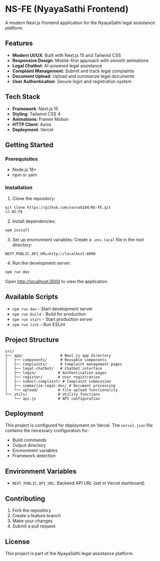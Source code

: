# NS-FE (NyayaSathi Frontend)

A modern Next.js frontend application for the NyayaSathi legal assistance platform.

## Features

- **Modern UI/UX**: Built with Next.js 15 and Tailwind CSS
- **Responsive Design**: Mobile-first approach with smooth animations
- **Legal Chatbot**: AI-powered legal assistance
- **Complaint Management**: Submit and track legal complaints
- **Document Upload**: Upload and summarize legal documents
- **User Authentication**: Secure login and registration system

## Tech Stack

- **Framework**: Next.js 15
- **Styling**: Tailwind CSS 4
- **Animations**: Framer Motion
- **HTTP Client**: Axios
- **Deployment**: Vercel

## Getting Started

### Prerequisites

- Node.js 18+ 
- npm or yarn

### Installation

1. Clone the repository:
```bash
git clone https://github.com/varna8104/NS-FE.git
cd NS-FE
```

2. Install dependencies:
```bash
npm install
```

3. Set up environment variables:
Create a `.env.local` file in the root directory:
```env
NEXT_PUBLIC_API_URL=http://localhost:8000
```

4. Run the development server:
```bash
npm run dev
```

Open [http://localhost:3000](http://localhost:3000) to view the application.

## Available Scripts

- `npm run dev` - Start development server
- `npm run build` - Build for production
- `npm run start` - Start production server
- `npm run lint` - Run ESLint

## Project Structure

```
src/
├── app/                 # Next.js app directory
│   ├── components/      # Reusable components
│   ├── complaints/      # Complaint management pages
│   ├── legal-chatbot/   # Chatbot interface
│   ├── login/          # Authentication pages
│   ├── register/       # User registration
│   ├── submit-complaint/ # Complaint submission
│   ├── summarize-legal-doc/ # Document processing
│   └── upload/         # File upload functionality
└── utils/              # Utility functions
    └── api.js          # API configuration
```

## Deployment

This project is configured for deployment on Vercel. The `vercel.json` file contains the necessary configuration for:

- Build commands
- Output directory
- Environment variables
- Framework detection

## Environment Variables

- `NEXT_PUBLIC_API_URL`: Backend API URL (set in Vercel dashboard)

## Contributing

1. Fork the repository
2. Create a feature branch
3. Make your changes
4. Submit a pull request

## License

This project is part of the NyayaSathi legal assistance platform.
